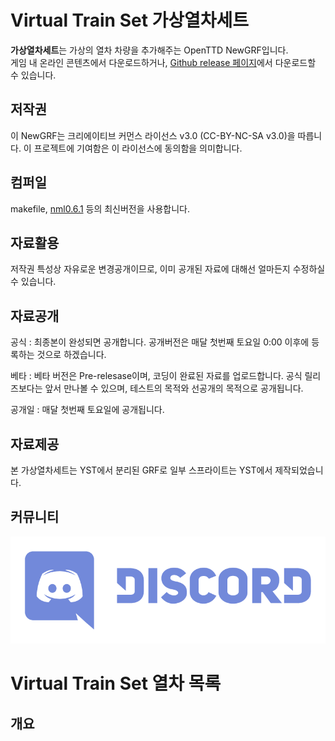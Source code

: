 # Virtual Train Set 가상열차세트
**가상열차세트**는 가상의 열차 차량을 추가해주는 OpenTTD NewGRF입니다.  
게임 내 온라인 콘텐츠에서 다운로드하거나, [Github release 페이지](https://github.com/GBLINER/VirtualTrainSet/releases)에서 다운로드할 수 있습니다.

## 저작권
이 NewGRF는 크리에이티브 커먼스 라이선스 v3.0 (CC-BY-NC-SA v3.0)을 따릅니다.
이 프로젝트에 기여함은 이 라이선스에 동의함을 의미합니다.

## 컴퍼일
makefile, [nml0.6.1](https://github.com/OpenTTD/nml) 등의 최신버전을 사용합니다.<br>

## 자료활용
저작권 특성상 자유로운 변경공개이므로, 이미 공개된 자료에 대해선 얼마든지 수정하실 수 있습니다.<br>

## 자료공개

공식 : 최종본이 완성되면 공개합니다. 공개버전은 매달 첫번째 토요일 0:00 이후에 등록하는 것으로 하겠습니다.<br>


베타 : 베타 버전은 Pre-relesase이며, 코딩이 완료된 자료를 업로드합니다. 공식 릴리즈보다는 앞서 만나볼 수 있으며, 테스트의 목적와 선공개의 목적으로 공개됩니다.


공개일 : 매달 첫번째 토요일에 공개됩니다.

## 자료제공
본 가상열차세트는 YST에서 분리된 GRF로 일부 스프라이트는 YST에서 제작되었습니다.

## 커뮤니티
[![디스코드로고](https://github.com/evepoi/YST/blob/minengallery/docs/img/discord_logo.png)](https://discord.gg/WNrjUatFkz)

# Virtual Train Set 열차 목록
## 개요

